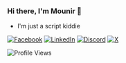

### Hi there, I'm Mounir 👋

- I'm just a script kiddie  



[![Facebook](https://img.shields.io/badge/Facebook-%231877F2.svg?logo=Facebook&logoColor=white)](https://www.facebook.com/mounir.elsrogy)
[![LinkedIn](https://img.shields.io/badge/Linkedin-%230077B5.svg?logo=linkedin&logoColor=white)](https://www.linkedin.com/in/mounir-elsrogy-5a6406327)
[![Discord](https://img.shields.io/badge/Discord-%235865F2.svg?&logo=discord&logoColor=white)](https://discordapp.com/users/887256350747418664)
[![X](https://img.shields.io/badge/X-%23000000.svg?logo=X&logoColor=white)](https://x.com/__m9nx)



![Profile Views](https://komarev.com/ghpvc/?username=M9nx&style=flat-square)

